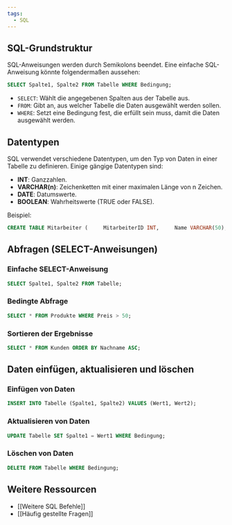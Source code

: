 ```yaml
---
tags:
  - SQL
---
```

## SQL-Grundstruktur

SQL-Anweisungen werden durch Semikolons beendet. Eine einfache SQL-Anweisung könnte folgendermaßen aussehen:

```SQL
SELECT Spalte1, Spalte2 FROM Tabelle WHERE Bedingung;
```

- `SELECT`: Wählt die angegebenen Spalten aus der Tabelle aus.
- `FROM`: Gibt an, aus welcher Tabelle die Daten ausgewählt werden sollen.
- `WHERE`: Setzt eine Bedingung fest, die erfüllt sein muss, damit die Daten ausgewählt werden.

## Datentypen

SQL verwendet verschiedene Datentypen, um den Typ von Daten in einer Tabelle zu definieren. Einige gängige Datentypen sind:

- **INT**: Ganzzahlen.
- **VARCHAR(n)**: Zeichenketten mit einer maximalen Länge von n Zeichen.
- **DATE**: Datumswerte.
- **BOOLEAN**: Wahrheitswerte (TRUE oder FALSE).

Beispiel:

```SQL
CREATE TABLE Mitarbeiter (     MitarbeiterID INT,     Name VARCHAR(50),     Geburtsdatum DATE,     Aktiv BOOLEAN );
```

## Abfragen (SELECT-Anweisungen)

### Einfache SELECT-Anweisung

```SQL
SELECT Spalte1, Spalte2 FROM Tabelle;
```

### Bedingte Abfrage

```SQL
SELECT * FROM Produkte WHERE Preis > 50;
```

### Sortieren der Ergebnisse

```SQL
SELECT * FROM Kunden ORDER BY Nachname ASC;
```

## Daten einfügen, aktualisieren und löschen

### Einfügen von Daten

```SQL
INSERT INTO Tabelle (Spalte1, Spalte2) VALUES (Wert1, Wert2);
```
### Aktualisieren von Daten

```SQL
UPDATE Tabelle SET Spalte1 = Wert1 WHERE Bedingung;
```
### Löschen von Daten

```SQL
DELETE FROM Tabelle WHERE Bedingung;
```
## Weitere Ressourcen
- [[Weitere SQL Befehle]]
- [[Häufig gestellte Fragen]]
